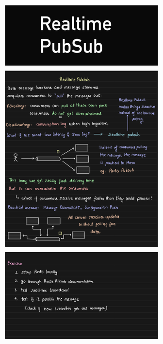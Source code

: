 ![1707671960742](image/15-real-time-pub-sub/1707671960742.png)

![1707671981779](image/15-real-time-pub-sub/1707671981779.png)

![1707671995902](image/15-real-time-pub-sub/1707671995902.png)
